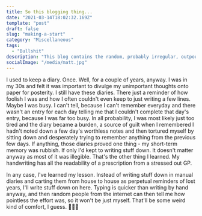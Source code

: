 ```yaml
---
title: So this blogging thing...
date: "2021-03-14T18:02:32.169Z"
template: "post"
draft: false
slug: "making-a-start"
category: "Miscellaneous"
tags:
  - "Bullshit"
description: "This blog contains the random, probably irregular, outpourings of a frayed mind. You don't have to read this, really you don't. I'm sure there's something decent on the telly."
socialImage: "/media/matt.jpg"
---
```


I used to keep a diary. Once. Well, for a couple of years, anyway. I was in my 30s and felt it was important to divulge my unimportant thoughts onto paper for posterity. I still have these diaries. There just a reminder of how foolish I was and how I often couldn't even keep to just writing a few lines. Maybe I was busy. I can't tell, because I can't remember everyday and there wasn't an entry for each day telling me that I couldn't complete that day's entry, because I was far too busy. In all probability, I was most likely just too tired and the diary became a burden, a source of guilt when I remembered I hadn't noted down a few day's worthless notes and then tortured myself by sitting down and desperately trying to remember anything from the previous few days. If anything, those diaries proved one thing - my short-term memory was rubbish. If only I'd kept to writing stuff down. It doesn't matter anyway as most of it was illegible. That's the other thing I learned. My handwriting has all the readability of a prescription from a stressed out GP.

In any case, I've learned my lesson. Instead of writing stuff down in manual diaries and carting them from house to house as perpetual reminders of lost years, I'll write stuff down on here. Typing is quicker than writing by hand anyway, and then random people from the internet can then tell me how pointless the effort was, so it won't be just myself. That'll be some weird kind of comfort, I guess. 🤷🏼‍♂️
